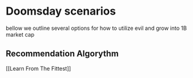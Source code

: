 # Doomsday scenarios
bellow we outline several options for how to utilize evil and grow into 1B market cap

## Recommendation Algorythm
[[Learn From The Fittest]]